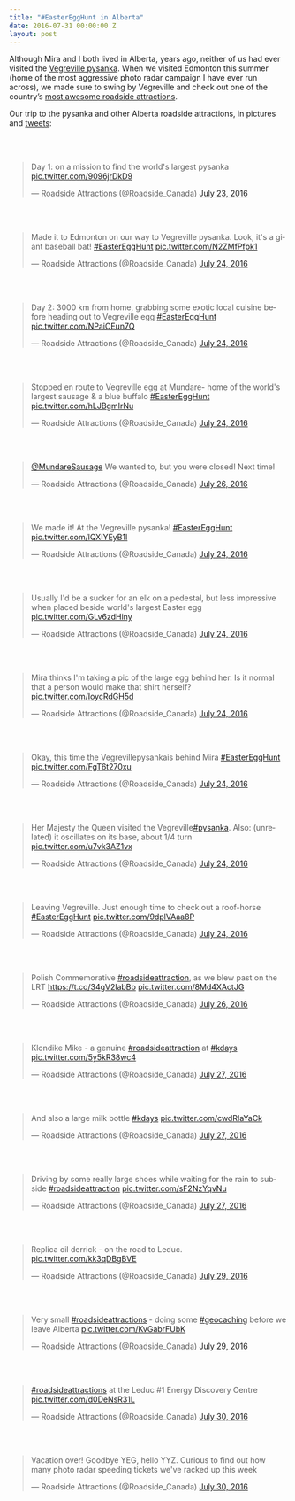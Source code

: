 ```yaml
---
title: "#EasterEggHunt in Alberta"
date: 2016-07-31 00:00:00 Z
layout: post
---
```


Although Mira and I both lived in Alberta, years ago, neither of us had ever visited the [Vegreville pysanka](http://roadsideattractions.ca/egg.html). When we visited Edmonton this summer (home of the most aggressive photo radar campaign I have ever run across), we made sure to swing by Vegreville and check out one of the country’s [most awesome roadside attractions](http://blog.roadsideattractions.ca/2016/06/04/top-ten/).

Our trip to the pysanka and other Alberta roadside attractions, in pictures and [tweets](https://twitter.com/Roadside_Canada):

<br><br>

<blockquote class="twitter-tweet tw-align-center" data-lang="en"><p lang="en" dir="ltr">Day 1: on a mission to find the world&#39;s largest pysanka <a href="https://t.co/9096jrDkD9">pic.twitter.com/9096jrDkD9</a></p>&mdash; Roadside Attractions (@Roadside_Canada) <a href="https://twitter.com/Roadside_Canada/status/756912471408054276">July 23, 2016</a></blockquote> <script async src="//platform.twitter.com/widgets.js" charset="utf-8"></script><br><br>

<blockquote class="twitter-tweet tw-align-center" data-lang="en"><p lang="en" dir="ltr">Made it to Edmonton on our way to Vegreville pysanka. Look, it&#39;s a giant baseball bat! <a href="https://twitter.com/hashtag/EasterEggHunt?src=hash">#EasterEggHunt</a> <a href="https://t.co/N2ZMfPfpk1">pic.twitter.com/N2ZMfPfpk1</a></p>&mdash; Roadside Attractions (@Roadside_Canada) <a href="https://twitter.com/Roadside_Canada/status/757014857761771520">July 24, 2016</a></blockquote> <script asyncsrc="//platform.twitter.com/widgets.js" charset="utf-8"></script><br><br>

<blockquote class="twitter-tweet tw-align-center" data-lang="en"><p lang="en" dir="ltr">Day 2: 3000 km from home, grabbing some exotic local cuisine before heading out to Vegreville egg <a href="https://twitter.com/hashtag/EasterEggHunt?src=hash">#EasterEggHunt</a> <a href="https://t.co/NPaiCEun7Q">pic.twitter.com/NPaiCEun7Q</a></p>&mdash; Roadside Attractions (@Roadside_Canada) <a href="https://twitter.com/Roadside_Canada/status/757226109633040384">July 24, 2016</a></blockquote> <script asyncsrc="//platform.twitter.com/widgets.js" charset="utf-8"></script><br><br>

<blockquote class="twitter-tweet tw-align-center" data-lang="en"><p lang="en" dir="ltr">Stopped en route to Vegreville egg at Mundare- home of the world&#39;s largest sausage &amp; a blue buffalo <a href="https://twitter.com/hashtag/EasterEggHunt?src=hash">#EasterEggHunt</a> <a href="https://t.co/hLJBgmIrNu">pic.twitter.com/hLJBgmIrNu</a></p>&mdash; Roadside Attractions (@Roadside_Canada) <a href="https://twitter.com/Roadside_Canada/status/757297457625649152">July 24, 2016</a></blockquote> <script asyncsrc="//platform.twitter.com/widgets.js" charset="utf-8"></script><br><br>

<blockquote class="twitter-tweet tw-align-center" data-lang="en"><p lang="en" dir="ltr"><a href="https://twitter.com/MundareSausage">@MundareSausage</a> We wanted to, but you were closed! Next time!</p>&mdash; Roadside Attractions (@Roadside_Canada) <a href="https://twitter.com/Roadside_Canada/status/757741943786921985">July 26, 2016</a></blockquote> <script asyncsrc="//platform.twitter.com/widgets.js" charset="utf-8"></script><br><br>

<blockquote class="twitter-tweet tw-align-center" data-lang="en"><p lang="en" dir="ltr">We made it! At the Vegreville pysanka! <a href="https://twitter.com/hashtag/EasterEggHunt?src=hash">#EasterEggHunt</a> <a href="https://t.co/lQXIYEyB1I">pic.twitter.com/lQXIYEyB1I</a></p>&mdash; Roadside Attractions (@Roadside_Canada) <a href="https://twitter.com/Roadside_Canada/status/757332928812621824">July 24, 2016</a></blockquote> <script asyncsrc="//platform.twitter.com/widgets.js" charset="utf-8"></script><br><br>

<blockquote class="twitter-tweet tw-align-center" data-lang="en"><p lang="en" dir="ltr">Usually I&#39;d be a sucker for an elk on a pedestal, but less impressive when placed beside world&#39;s largest Easter egg <a href="https://t.co/GLv6zdHiny">pic.twitter.com/GLv6zdHiny</a></p>&mdash; Roadside Attractions (@Roadside_Canada) <a href="https://twitter.com/Roadside_Canada/status/757334501831811075">July 24, 2016</a></blockquote> <script asyncsrc="//platform.twitter.com/widgets.js" charset="utf-8"></script><br><br>

<blockquote class="twitter-tweet tw-align-center" data-lang="en"><p lang="en" dir="ltr">Mira thinks I&#39;m taking a pic of the large egg behind her. Is it normal that a person would make that shirt herself? <a href="https://t.co/IoycRdGH5d">pic.twitter.com/IoycRdGH5d</a></p>&mdash; Roadside Attractions (@Roadside_Canada) <a href="https://twitter.com/Roadside_Canada/status/757339144565559296">July 24, 2016</a></blockquote> <script asyncsrc="//platform.twitter.com/widgets.js" charset="utf-8"></script><br><br>

<blockquote class="twitter-tweet tw-align-center" data-lang="en"><p lang="en" dir="ltr">Okay, this time the Vegrevillepysankais behind Mira <a href="https://twitter.com/hashtag/EasterEggHunt?src=hash">#EasterEggHunt</a> <a href="https://t.co/FgT6t270xu">pic.twitter.com/FgT6t270xu</a></p>&mdash; Roadside Attractions (@Roadside_Canada) <a href="https://twitter.com/Roadside_Canada/status/757339911309496320">July 24, 2016</a></blockquote> <script asyncsrc="//platform.twitter.com/widgets.js" charset="utf-8"></script><br><br>

<blockquote class="twitter-tweet tw-align-center" data-lang="en"><p lang="en" dir="ltr">Her Majesty the Queen visited the Vegreville<a href="https://twitter.com/hashtag/pysanka?src=hash">#pysanka</a>. Also: (unrelated) it oscillates on its base, about 1/4 turn <a href="https://t.co/u7vk3AZ1vx">pic.twitter.com/u7vk3AZ1vx</a></p>&mdash; Roadside Attractions (@Roadside_Canada) <a href="https://twitter.com/Roadside_Canada/status/757344712751587328">July 24, 2016</a></blockquote> <script asyncsrc="//platform.twitter.com/widgets.js" charset="utf-8"></script><br><br>

<blockquote class="twitter-tweet tw-align-center" data-lang="en"><p lang="en" dir="ltr">Leaving Vegreville. Just enough time to check out a roof-horse <a href="https://twitter.com/hashtag/EasterEggHunt?src=hash">#EasterEggHunt</a> <a href="https://t.co/9dplVAaa8P">pic.twitter.com/9dplVAaa8P</a></p>&mdash; Roadside Attractions (@Roadside_Canada) <a href="https://twitter.com/Roadside_Canada/status/757346408139624448">July 24, 2016</a></blockquote> <script asyncsrc="//platform.twitter.com/widgets.js" charset="utf-8"></script><br><br>

<blockquote class="twitter-tweet tw-align-center" data-lang="en"><p lang="en" dir="ltr">Polish Commemorative <a href="https://twitter.com/hashtag/roadsideattraction?src=hash">#roadsideattraction</a>, as we blew past on the LRT <a href="https://t.co/34gV2labBb">https://t.co/34gV2labBb</a> <a href="https://t.co/8Md4XActJG">pic.twitter.com/8Md4XActJG</a></p>&mdash; Roadside Attractions (@Roadside_Canada) <a href="https://twitter.com/Roadside_Canada/status/757743021714583553">July 26, 2016</a></blockquote> <script asyncsrc="//platform.twitter.com/widgets.js" charset="utf-8"></script><br><br>

<blockquote class="twitter-tweet tw-align-center" data-lang="en"><p lang="ht" dir="ltr">Klondike Mike - a genuine <a href="https://twitter.com/hashtag/roadsideattraction?src=hash">#roadsideattraction</a> at <a href="https://twitter.com/hashtag/kdays?src=hash">#kdays</a> <a href="https://t.co/5y5kR38wc4">pic.twitter.com/5y5kR38wc4</a></p>&mdash; Roadside Attractions (@Roadside_Canada) <a href="https://twitter.com/Roadside_Canada/status/758152153122746370">July 27, 2016</a></blockquote> <script asyncsrc="//platform.twitter.com/widgets.js" charset="utf-8"></script><br><br>

<blockquote class="twitter-tweet tw-align-center" data-lang="en"><p lang="en" dir="ltr">And also a large milk bottle <a href="https://twitter.com/hashtag/kdays?src=hash">#kdays</a> <a href="https://t.co/cwdRIaYaCk">pic.twitter.com/cwdRIaYaCk</a></p>&mdash; Roadside Attractions (@Roadside_Canada) <a href="https://twitter.com/Roadside_Canada/status/758152443242754048">July 27, 2016</a></blockquote> <script asyncsrc="//platform.twitter.com/widgets.js" charset="utf-8"></script><br><br>

<blockquote class="twitter-tweet tw-align-center" data-lang="en"><p lang="en" dir="ltr">Driving by some really large shoes while waiting for the rain to subside <a href="https://twitter.com/hashtag/roadsideattraction?src=hash">#roadsideattraction</a> <a href="https://t.co/sF2NzYqvNu">pic.twitter.com/sF2NzYqvNu</a></p>&mdash; Roadside Attractions (@Roadside_Canada) <a href="https://twitter.com/Roadside_Canada/status/758420841331777536">July 27, 2016</a></blockquote> <script asyncsrc="//platform.twitter.com/widgets.js" charset="utf-8"></script><br><br>

<blockquote class="twitter-tweet tw-align-center" data-lang="en"><p lang="en" dir="ltr">Replica oil derrick - on the road to Leduc. <a href="https://t.co/kk3qDBgBVE">pic.twitter.com/kk3qDBgBVE</a></p>&mdash; Roadside Attractions (@Roadside_Canada) <a href="https://twitter.com/Roadside_Canada/status/759143551275929600">July 29, 2016</a></blockquote> <script asyncsrc="//platform.twitter.com/widgets.js" charset="utf-8"></script><br><br>

<blockquote class="twitter-tweet tw-align-center" data-lang="en"><p lang="en" dir="ltr">Very small <a href="https://twitter.com/hashtag/roadsideattractions?src=hash">#roadsideattractions</a> - doing some <a href="https://twitter.com/hashtag/geocaching?src=hash">#geocaching</a> before we leave Alberta <a href="https://t.co/KvGabrFUbK">pic.twitter.com/KvGabrFUbK</a></p>&mdash; Roadside Attractions (@Roadside_Canada) <a href="https://twitter.com/Roadside_Canada/status/759153250729734144">July 29, 2016</a></blockquote> <script asyncsrc="//platform.twitter.com/widgets.js" charset="utf-8"></script><br><br>

<blockquote class="twitter-tweet tw-align-center" data-lang="en"><p lang="en" dir="ltr"><a href="https://twitter.com/hashtag/roadsideattractions?src=hash">#roadsideattractions</a> at the Leduc #1 Energy Discovery Centre <a href="https://t.co/d0DeNsR31L">pic.twitter.com/d0DeNsR31L</a></p>&mdash; Roadside Attractions (@Roadside_Canada) <a href="https://twitter.com/Roadside_Canada/status/759446213129220096">July 30, 2016</a></blockquote> <script asyncsrc="//platform.twitter.com/widgets.js" charset="utf-8"></script><br><br>

<blockquote class="twitter-tweet tw-align-center" data-lang="en"><p lang="en" dir="ltr">Vacation over! Goodbye YEG, hello YYZ. Curious to find out how many photo radar speeding tickets we&#39;ve racked up this week</p>&mdash; Roadside Attractions (@Roadside_Canada) <a href="https://twitter.com/Roadside_Canada/status/759476611326414850">July 30, 2016</a></blockquote> <script asyncsrc="//platform.twitter.com/widgets.js" charset="utf-8"></script><br><br>
